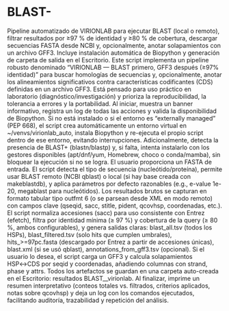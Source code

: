 # BLAST-
Pipeline automatizado de VIRIONLAB para ejecutar BLAST (local o remoto), filtrar resultados por ≥97 % de identidad y ≥80 % de cobertura, descargar secuencias FASTA desde NCBI y, opcionalmente, anotar solapamientos con un archivo GFF3. Incluye instalación automática de Biopython y generación de carpeta de salida en el Escritorio.
Este script implementa un pipeline robusto denominado “VIRIONLAB — BLAST primero, GFF3 después (≥97% identidad)” para buscar homologías de secuencias y, opcionalmente, anotar los alineamientos significativos contra características codificantes (CDS) definidas en un archivo GFF3. Está pensado para uso práctico en laboratorio (diagnóstico/investigación) y prioriza la reproducibilidad, la tolerancia a errores y la portabilidad.
Al iniciar, muestra un banner informativo, registra un log de todas las acciones y valida la disponibilidad de Biopython. Si no está instalado o si el entorno es “externally managed” (PEP 668), el script crea automáticamente un entorno virtual en ~/venvs/virionlab_auto, instala Biopython y re-ejecuta el propio script dentro de ese entorno, evitando interrupciones. Adicionalmente, detecta la presencia de BLAST+ (blastn/blastp) y, si falta, intenta instalarlo con los gestores disponibles (apt/dnf/yum, Homebrew, choco o conda/mamba), sin bloquear la ejecución si no se logra.
El usuario proporciona un FASTA de entrada. El script detecta el tipo de secuencia (nucleótido/proteína), permite usar BLAST remoto (NCBI qblast) o local (si hay base creada con makeblastdb), y aplica parámetros por defecto razonables (e.g., e-value 1e-20, megablast para nucleótidos). Los resultados brutos se capturan en formato tabular tipo outfmt 6 (o se parsean desde XML en modo remoto) con campos clave (qseqid, sacc, stitle, pident, qcovhsp, coordenadas, etc.). El script normaliza accesiones (sacc) para uso consistente con Entrez (efetch), filtra por identidad mínima (≥ 97 %) y cobertura de la query (≥ 80 %, ambos configurables), y genera salidas claras:
blast_all.tsv (todos los HSPs),
blast_filtered.tsv (solo hits que cumplen umbrales),
hits_>=97pc.fasta (descargado por Entrez a partir de accesiones únicas),
blast.xml (si se usó qblast),
annotations_from_gff3.tsv (opcional).
Si el usuario lo desea, el script carga un GFF3 y calcula solapamientos HSP↔CDS por seqid y coordenadas, añadiendo columnas con strand, phase y attrs. Todos los artefactos se guardan en una carpeta auto-creada en el Escritorio: resultados BLAST_<basename>_virionlab. Al finalizar, imprime un resumen interpretativo (conteos totales vs. filtrados, criterios aplicados, notas sobre qcovhsp) y deja un log con los comandos ejecutados, facilitando auditoría, trazabilidad y repetición del análisis.
